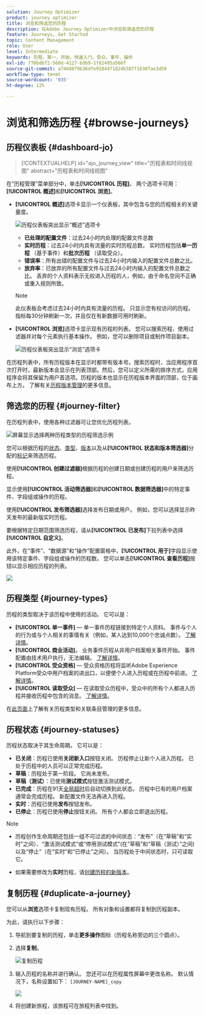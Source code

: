 ```yaml
---
solution: Journey Optimizer
product: journey optimizer
title: 浏览和筛选您的历程
description: 在Adobe Journey Optimizer中浏览和筛选您的历程
feature: Journeys, Get Started
topic: Content Management
role: User
level: Intermediate
keywords: 历程，第一，开始，快速入门，受众，事件，操作
exl-id: 770bdbf2-560d-4127-bdb9-1f82495a566f
source-git-commit: a7468879b36dfe9184471824b387f1638fae3d50
workflow-type: tm+mt
source-wordcount: '935'
ht-degree: 12%

---
```


# 浏览和筛选历程 {#browse-journeys}

## 历程仪表板 {#dashboard-jo}

>[!CONTEXTUALHELP]
>id="ajo_journey_view"
>title="历程表和时间线视图"
>abstract="历程表和时间线视图"

在“历程管理”菜单部分中，单击&#x200B;**[!UICONTROL 历程]**。 两个选项卡可用：**[!UICONTROL 概述]**&#x200B;和&#x200B;**[!UICONTROL 浏览]**。

* **[!UICONTROL 概述]**&#x200B;选项卡显示一个仪表板，其中包含与您的历程相关的关键量度。

  ![历程仪表板突出显示“概述”选项卡](assets/journeys-dashboard.png)

   * **已处理的配置文件**：过去24小时内处理的配置文件总数
   * **实时历程**：过去24小时内具有流量的实时历程总数。 实时历程包括&#x200B;**单一历程** （基于事件）和&#x200B;**批次历程** （读取受众）。
   * **错误率**：所有出错的配置文件与过去24小时内输入的配置文件总数之比。
   * **放弃率**：已放弃的所有配置文件与过去24小时内输入的配置文件总数之比。 丢弃的个人资料表示无权进入历程的人，例如，由于命名空间不正确或重入规则所致。

  >[!NOTE]
  >
  >此仪表板会考虑过去24小时内具有流量的历程。 只显示您有权访问的历程。 指标每30分钟刷新一次，并且仅在有新数据可用时刷新。

* **[!UICONTROL 浏览]**&#x200B;选项卡显示现有历程的列表。 您可以搜索历程、使用过滤器并对每个元素执行基本操作。 例如，您可以删除项目或制作项目副本。

  ![历程仪表板突出显示“浏览”选项卡](assets/journeys-browse.png)

在历程列表中，所有历程版本在显示时都带有版本号。搜索历程时，当应用程序首次打开时，最新版本会显示在列表顶部。然后，您可以定义所需的排序方式，应用程序会将其保留为用户首选项。历程的版本也显示在历程版本界面的顶部，位于画布上方。 了解有关[历程版本管理](publishing-the-journey.md#journey-versions-journey-versions)的更多信息。



## 筛选您的历程 {#journey-filter}

在历程列表中，使用各种过滤器可让您优化历程列表。

![屏幕显示选择两种历程类型的历程筛选示例](assets/filter-journeys.png)

您可以根据历程的[状态](#journey-statuses)、[类型](#journey-types)、[版本](publishing-the-journey.md#journey-versions-journey-versions)以及从&#x200B;**[!UICONTROL 状态和版本筛选器]**&#x200B;分配的[标记](../start/search-filter-categorize.md#tags)来筛选历程。

使用&#x200B;**[!UICONTROL 创建过滤器]**&#x200B;根据历程的创建日期或创建历程的用户来筛选历程。

显示使用&#x200B;**[!UICONTROL 活动筛选器]**&#x200B;和&#x200B;**[!UICONTROL 数据筛选器]**&#x200B;中的特定事件、字段组或操作的历程。

使用&#x200B;**[!UICONTROL 发布筛选器]**&#x200B;选择发布日期或用户。 例如，您可以选择显示昨天发布的最新版实时历程。

要根据特定日期范围筛选历程，请从&#x200B;**[!UICONTROL 已发布]**&#x200B;下拉列表中选择&#x200B;**[!UICONTROL 自定义]**。

此外，在“事件”、“数据源”和“操作”配置窗格中，**[!UICONTROL 用于]**&#x200B;字段显示使用该特定事件、字段组或操作的历程数。 您可以单击&#x200B;**[!UICONTROL 查看历程]**&#x200B;按钮以显示相应历程的列表。

![](assets/journey3bis.png)


## 历程类型 {#journey-types}

历程的类型取决于该历程中使用的活动。 它可以是：

* **[!UICONTROL 单一事件]** — 单一事件历程链接到特定个人资料。 事件与个人的行为或与个人相关的事情有关（例如，某人达到10,000个忠诚点数）。 [了解详情](../event/about-events.md)。
* **[!UICONTROL 商业活动]**。 业务事件历程从非用户档案相关事件开始。 事件配置由技术用户执行，无法编辑。 [了解详情](../event/about-events.md)。
* **[!UICONTROL 受众资格]** — 受众资格历程将监听Adobe Experience Platform受众中用户档案的进出口，以便使个人进入历程或在历程中前进。 [了解详情](audience-qualification-events.md)。
* **[!UICONTROL 读取受众]** — 在读取受众历程中，受众中的所有个人都进入历程并接收历程中包含的消息。  [了解详情](read-audience.md)。


在[此页面](entry-management.md)上了解有关历程类型和关联条目管理的更多信息。

## 历程状态 {#journey-statuses}

历程状态取决于其生命周期。 它可以是：

* **已关闭**：历程已使用&#x200B;**关闭新入口**&#x200B;按钮关闭。 历程停止让新个人进入历程。 已处于历程中的人员可以正常完成历程。
* **草稿**：历程处于第一阶段。 它尚未发布。
* **草稿（测试）**：已使用&#x200B;**测试模式**&#x200B;按钮激活测试模式。
* **已完成**：历程在91天[全局超时](journey-properties.md#global_timeout)后自动切换到此状态。 历程中已有的用户档案通常会完成历程。 新配置文件无法再进入历程。
* **实时**：历程已使用&#x200B;**发布**&#x200B;按钮发布。
* **已停止**：历程已使用&#x200B;**停止**&#x200B;按钮关闭。 所有个人都会立即退出历程。

>[!NOTE]
>
>* 历程创作生命周期还包括一组不可过滤的中间状态：“发布”（在“草稿”和“实时”之间）、“激活测试模式”或“停用测试模式”(在“草稿”和“草稿（测试）”之间)以及“停止”（在“实时”和“已停止”之间）。 当历程处于中间状态时，只可读取它。
>
>* 如果需要修改为&#x200B;**实时**&#x200B;历程，请[创建历程的新版本](#journey-versions)。


## 复制历程 {#duplicate-a-journey}

您可以从&#x200B;**浏览**&#x200B;选项卡复制现有历程。 所有对象和设置都将复制到历程副本。

为此，请执行以下步骤：

1. 导航到要复制的历程，单击&#x200B;**更多操作**&#x200B;图标（历程名称旁边的三个圆点）。
1. 选择&#x200B;**复制**。

   ![复制历程](assets/duplicate-jo.png)

1. 输入历程的名称并进行确认。 您还可以在历程属性屏幕中更改名称。 默认情况下，名称设置如下： `[JOURNEY-NAME]_copy`

   ![](assets/duplicate-jo2.png)

1. 将创建新旅程，该旅程可在旅程列表中找到。
